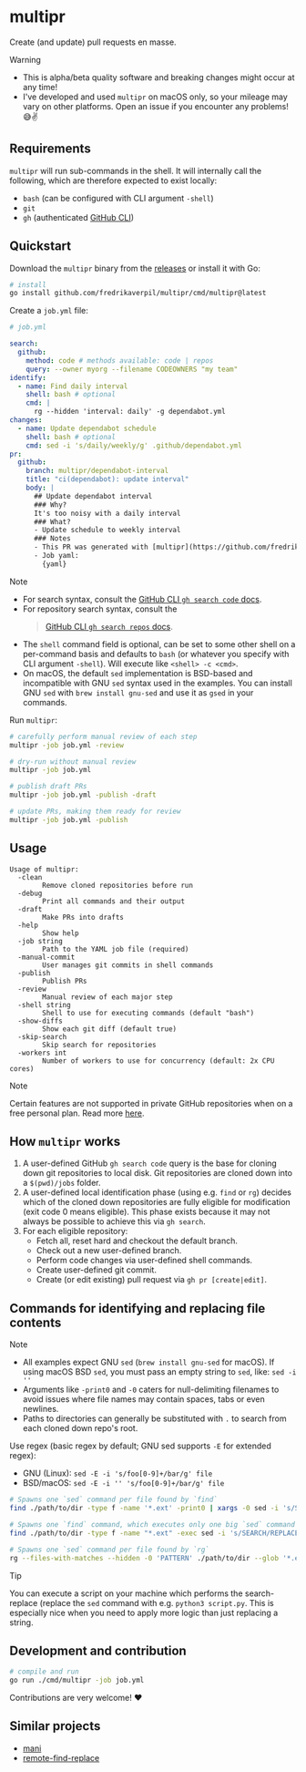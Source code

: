 # multipr

Create (and update) pull requests en masse.

> [!WARNING]
>
> - This is alpha/beta quality software and breaking changes might occur at any
>   time!
> - I've developed and used `multipr` on macOS only, so your mileage may vary on
>   other platforms. Open an issue if you encounter any problems! 😅✌️

## Requirements

`multipr` will run sub-commands in the shell. It will internally call the
following, which are therefore expected to exist locally:

- `bash` (can be configured with CLI argument `-shell`)
- `git`
- `gh` (authenticated [GitHub CLI](https://cli.github.com/))

## Quickstart

Download the `multipr` binary from the
[releases](https://github.com/fredrikaverpil/multipr/releases) or install it
with Go:

```sh
# install
go install github.com/fredrikaverpil/multipr/cmd/multipr@latest
```

Create a `job.yml` file:

```yml
# job.yml

search:
  github:
    method: code # methods available: code | repos
    query: --owner myorg --filename CODEOWNERS "my team"
identify:
  - name: Find daily interval
    shell: bash # optional
    cmd: |
      rg --hidden 'interval: daily' -g dependabot.yml
changes:
  - name: Update dependabot schedule
    shell: bash # optional
    cmd: sed -i 's/daily/weekly/g' .github/dependabot.yml
pr:
  github:
    branch: multipr/dependabot-interval
    title: "ci(dependabot): update interval"
    body: |
      ## Update dependabot interval
      ### Why?
      It's too noisy with a daily interval
      ### What?
      - Update schedule to weekly interval
      ### Notes
      - This PR was generated with [multipr](https://github.com/fredrikaverpil/multipr)
      - Job yaml:
        {yaml}
```

> [!NOTE]
>
> - For search syntax, consult the
>   [GitHub CLI `gh search code` docs](https://cli.github.com/manual/gh_search_code).
> - For repository search syntax, consult the
>   > [GitHub CLI `gh search repos` docs](https://cli.github.com/manual/gh_search_repos).
> - The `shell` command field is optional, can be set to some other shell on a
>   per-command basis and defaults to `bash` (or whatever you specify with CLI
>   argument `-shell`). Will execute like `<shell> -c <cmd>`.
> - On macOS, the default `sed` implementation is BSD-based and incompatible
>   with GNU `sed` syntax used in the examples. You can install GNU `sed` with
>   `brew install gnu-sed` and use it as `gsed` in your commands.

Run `multipr`:

```sh
# carefully perform manual review of each step
multipr -job job.yml -review

# dry-run without manual review
multipr -job job.yml

# publish draft PRs
multipr -job job.yml -publish -draft

# update PRs, making them ready for review
multipr -job job.yml -publish
```

## Usage

```text
Usage of multipr:
  -clean
        Remove cloned repositories before run
  -debug
        Print all commands and their output
  -draft
        Make PRs into drafts
  -help
        Show help
  -job string
        Path to the YAML job file (required)
  -manual-commit
        User manages git commits in shell commands
  -publish
        Publish PRs
  -review
        Manual review of each major step
  -shell string
        Shell to use for executing commands (default "bash")
  -show-diffs
        Show each git diff (default true)
  -skip-search
        Skip search for repositories
  -workers int
        Number of workers to use for concurrency (default: 2x CPU cores)
```

> [!NOTE]
>
> Certain features are not supported in private GitHub repositories when on a
> free personal plan. Read more
> [here](https://docs.github.com/en/get-started/learning-about-github/githubs-plans).

## How `multipr` works

1. A user-defined GitHub `gh search code` query is the base for cloning down git
   repositories to local disk. Git repositories are cloned down into a
   `$(pwd)/jobs` folder.
1. A user-defined local identification phase (using e.g. `find` or `rg`) decides
   which of the cloned down repositories are fully eligible for modification
   (exit code 0 means eligible). This phase exists because it may not always be
   possible to achieve this via `gh search`.
1. For each eligible repository:
   - Fetch all, reset hard and checkout the default branch.
   - Check out a new user-defined branch.
   - Perform code changes via user-defined shell commands.
   - Create user-defined git commit.
   - Create (or edit existing) pull request via `gh pr [create|edit]`.

## Commands for identifying and replacing file contents

> [!NOTE]
>
> - All examples expect GNU `sed` (`brew install gnu-sed` for macOS). If using
>   macOS BSD `sed`, you must pass an empty string to `sed`, like: `sed -i ''`
> - Arguments like `-print0` and `-0` caters for null-delimiting filenames to
>   avoid issues where file names may contain spaces, tabs or even newlines.
> - Paths to directories can generally be substituted with `.` to search from
>   each cloned down repo's root.
>
> Use regex (basic regex by default; GNU sed supports `-E` for extended regex):
>
> - GNU (Linux): `sed -E -i 's/foo[0-9]+/bar/g' file`
> - BSD/macOS: `sed -E -i '' 's/foo[0-9]+/bar/g' file`

```sh
# Spawns one `sed` command per file found by `find`
find ./path/to/dir -type f -name '*.ext' -print0 | xargs -0 sed -i 's/SEARCH/REPLACE/g'

# Spawns one `find` command, which executes only one big `sed` command
find ./path/to/dir -type f -name "*.ext" -exec sed -i 's/SEARCH/REPLACE/g' {} +
```

```sh
# Spawns one `sed` command per file found by `rg`
rg --files-with-matches --hidden -0 'PATTERN' ./path/to/dir --glob '*.ext' | xargs -0 sed -i 's/SEARCH/REPLACE/g'
```

> [!TIP]
>
> You can execute a script on your machine which performs the search-replace
> (replace the `sed` command with e.g. `python3 script.py`. This is especially
> nice when you need to apply more logic than just replacing a string.

## Development and contribution

```sh
# compile and run
go run ./cmd/multipr -job job.yml
```

Contributions are very welcome! ❤️

## Similar projects

- [mani](https://github.com/alajmo/mani)
- [remote-find-replace](https://github.com/einride/remote-find-replace)
